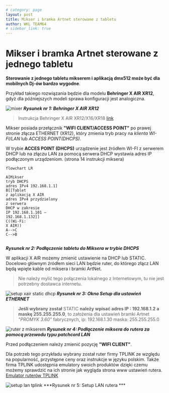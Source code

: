 ```yaml
---
# category: page
layout: post
title: Mikser i bramka Artnet sterowane z tabletu
author: WKL TEAM64
# sidebar_link: true
---
```


# Mikser i bramka Artnet sterowane z jednego tabletu

 **Sterowanie z jednego tabletu mikserem i aplikacją dmx512 może być dla mobilnych Dj-ów bardzo wygodne**. 

Przykład takiego rozwiązania będzie dla modelu **Behringer X AIR XR12**, gdyż dla późniejszych modeli sprawa konfiguracji jest analogiczna.

![mixer](https://wklteam64.github.io/img/i-behringer-x-air-xr12.webp)
***Rysunek nr 1: Behringer X AIR XR12***

 >  Instrukcja Behringer X AIR XR12/X16/XR18 [link](https://www.instrukcjaobslugipdf.pl/behringer/x-air-xr12/instrukcja) 

 Mikser posiada przełącznik **"WIFI CLIENT/ACCESS POINT"** po prawej stronie złącza ETHERNET (XR12), który zmienia tryb pracy na *klienta WI-FI/LAN* lub *ACCESS POINT(DHCPS)*. 

 W trybie **ACCES POINT (DHCPS)** urządzenie jest źródłem WI-FI z serwerem DHCP lub na złączu LAN za pomocą serwera DHCP wystawia adres IP podłączonym urządzeniom. (strona 14 instrukcji miksera)

```mermaid
flowchart LR 

A[Mikser 
tryb DHCPS
adres IPv4 192.168.1.1]
B[[Tablet
z aplikacją X AIR
adres IPv4 przydzielony 
z serwera 
DHCP w zakresie 
IP 192.168.1.101 – 
192.168.1.132]]
C((Wi-Fi: 
X AIR))
A-->C
C-->B


```

***Rysunek nr 2: Podłączenie tabletu  do Miksera w trybie DHCPS***

W aplikacji X AIR możemy zmienić ustawienie na DHCP lub STATIC. Docelowo głównym źródłem sieci LAN będzie ruter, do którego złącz LAN będą wpięte kable od miksera i bramki ArtNet. 

> Nie należy mylić tego połączenia lokalnego z Internetowym, tu nie jest potrzebny dostawca internetu.


![setup xair static dhcp](https://wklteam64.github.io/img/mixStaticDhcpXairSetup.webp)
***Rysunek nr 3: Okno Setup dla ustawień ETHERNET***

> **Jeśli wybrany został** STATIC **należy wpisać adres IP : 192.168.1.2 a maskę 255.255.255.0**, to założenia dla ustawień bramki Artnet *"PROMYK 3.60"* fabrycznych, ip: 192.168.1.30 maska: 255.255.255.0 

![ruter z mikserem](https://wklteam64.github.io/img/mixEth.webp)
***Rysunek nr 4: Podłączenie miksera do rutera za pomocą przewodu typu patchcord LAN***

Przed podłączeniem należy zmienić pozycję **"WIFI CLIENT"**. 

Dla potrzeb tego przykładu wybrany został ruter firmy TPLINK ze względu na popularność, przystępne ceny oraz instrukcje w języku polskim. Także firma TPLINK udostępnia emulatory swoich produktów dzięki czemu możemy sprawdzić na ich stronie jak wygląda strona www ustawień rutera. [Emulator ruterów TPLINK](https://www.tp-link.com/pl/support/emulator/)

![setup lan tplink](https://wklteam64.github.io/img/tplinkSetupLan.webp)
***Rysunek nr 5: Setup LAN rutera ***













